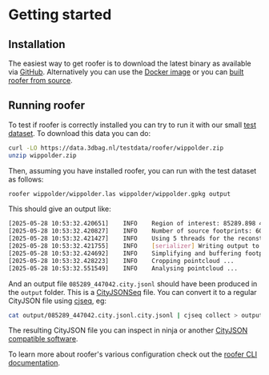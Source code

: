 # Getting started

## Installation

The easiest way to get roofer is to download the latest binary as available via [GitHub](https://github.com/3DBAG/roofer/releases/latest). Alternatively you can use the [Docker image](https://hub.docker.com/r/3dgi/roofer/tags) or you can [built roofer from source](#developers).

## Running roofer
To test if roofer is correctly installed you can try to run it with our small [test dataset](https://data.3dbag.nl/testdata/roofer/wippolder.zip). To download this data you can do:

```bash
curl -LO https://data.3dbag.nl/testdata/roofer/wippolder.zip
unzip wippolder.zip
```

Then, assuming you have installed roofer, you can run with the test dataset as follows:

```bash
roofer wippolder/wippolder.las wippolder/wippolder.gpkg output
```

This should give an output like:

```bash
[2025-05-28 10:53:32.420651]    INFO    Region of interest: 85289.898 447042.018, 85466.683 447163.476
[2025-05-28 10:53:32.420827]    INFO    Number of source footprints: 60
[2025-05-28 10:53:32.421427]    INFO    Using 5 threads for the reconstructor pool, 10 threads in total (system offers 10)
[2025-05-28 10:53:32.421755]    INFO    [serializer] Writing output to output
[2025-05-28 10:53:32.424692]    INFO    Simplifying and buffering footprints...
[2025-05-28 10:53:32.428223]    INFO    Cropping pointcloud ...
[2025-05-28 10:53:32.551549]    INFO    Analysing pointcloud ...
```

And an output file `085289_447042.city.jsonl` should have been produced in the `output` folder. This is a [CityJSONSeq](https://www.cityjson.org/cityjsonseq/) file. You can convert it to a regular CityJSON file using [cjseq](https://github.com/cityjson/cjseq), eg:

```bash
cat output/085289_447042.city.jsonl.city.jsonl | cjseq collect > output/085289_447042.city.json
```

The resulting CityJSON file you can inspect in ninja or another [CityJSON compatible software](https://www.cityjson.org/software/).

To learn more about roofer's various configuration check out the [roofer CLI documentation](#cli_application).
